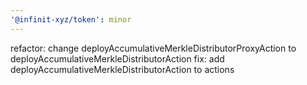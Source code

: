 ```yaml
---
'@infinit-xyz/token': minor
---
```


refactor: change deployAccumulativeMerkleDistributorProxyAction to deployAccumulativeMerkleDistributorAction
fix: add deployAccumulativeMerkleDistributorAction to actions